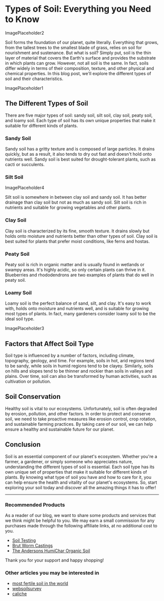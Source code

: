 # Types of Soil: Everything you Need to Know

ImagePlaceholder2

Soil forms the foundation of our planet, quite literally. Everything that grows, from the tallest trees to the smallest blade of grass, relies on soil for nourishment and sustenance. But what is soil? Simply put, soil is the thin layer of material that covers the Earth's surface and provides the substrate in which plants can grow. However, not all soil is the same. In fact, soils differ widely in terms of their composition, texture, and other physical and chemical properties. In this blog post, we'll explore the different types of soil and their characteristics.

ImagePlaceholder1

## The Different Types of Soil

There are five major types of soil: sandy soil, silt soil, clay soil, peaty soil, and loamy soil. Each type of soil has its own unique properties that make it suitable for different kinds of plants.

### Sandy Soil

Sandy soil has a gritty texture and is composed of large particles. It drains quickly, but as a result, it also tends to dry out fast and doesn't hold onto nutrients well. Sandy soil is best suited for drought-tolerant plants, such as cacti or succulents.

### Silt Soil

ImagePlaceholder4

Silt soil is somewhere in between clay soil and sandy soil. It has better drainage than clay soil but not as much as sandy soil. Silt soil is rich in nutrients and suitable for growing vegetables and other plants.

### Clay Soil

Clay soil is characterized by its fine, smooth texture. It drains slowly but holds onto moisture and nutrients better than other types of soil. Clay soil is best suited for plants that prefer moist conditions, like ferns and hostas.

### Peaty Soil

Peaty soil is rich in organic matter and is usually found in wetlands or swampy areas. It's highly acidic, so only certain plants can thrive in it. Blueberries and rhododendrons are two examples of plants that do well in peaty soil.

### Loamy Soil

Loamy soil is the perfect balance of sand, silt, and clay. It's easy to work with, holds onto moisture and nutrients well, and is suitable for growing most types of plants. In fact, many gardeners consider loamy soil to be the ideal soil type.

ImagePlaceholder3

## Factors that Affect Soil Type

Soil type is influenced by a number of factors, including climate, topography, geology, and time. For example, soils in hot, arid regions tend to be sandy, while soils in humid regions tend to be clayey. Similarly, soils on hills and slopes tend to be thinner and rockier than soils in valleys and plains. Over time, soil can also be transformed by human activities, such as cultivation or pollution.

## Soil Conservation

Healthy soil is vital to our ecosystems. Unfortunately, soil is often degraded by erosion, pollution, and other factors. In order to protect and conserve soil, we need to take proactive measures like erosion control, crop rotation, and sustainable farming practices. By taking care of our soil, we can help ensure a healthy and sustainable future for our planet.

## Conclusion

Soil is an essential component of our planet's ecosystem. Whether you're a farmer, a gardener, or simply someone who appreciates nature, understanding the different types of soil is essential. Each soil type has its own unique set of properties that make it suitable for different kinds of plants. By knowing what type of soil you have and how to care for it, you can help ensure the health and vitality of our planet's ecosystems. So, start exploring your soil today and discover all the amazing things it has to offer!

---

### Recommended Products

As a reader of our blog, we want to share some products and services that we think might be helpful to you. We may earn a small commission for any purchases made through the following affiliate links, at no additional cost to you.

- [Soil Testing](https://salemsoilsolutions.com)
- [Brut Worm Castings ](https://amzn.to/3LlWs7X)
- [The Andersons HumiChar Organic Soil](https://amzn.to/41XWJoU)

Thank you for your support and happy shopping!
### Other articles you may be interested in

- [most fertile soil in the world](most-fertile-soil-in-the-world)
- [websoilsurvey](websoilsurvey)
- [caliche](caliche)
